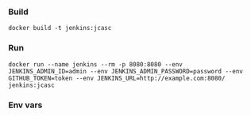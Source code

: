 ### Build
```
docker build -t jenkins:jcasc 
```

### Run
```
docker run --name jenkins --rm -p 8080:8080 --env JENKINS_ADMIN_ID=admin --env JENKINS_ADMIN_PASSWORD=password --env GITHUB_TOKEN=token --env JENKINS_URL=http://example.com:8080/ jenkins:jcasc
```

### Env vars
